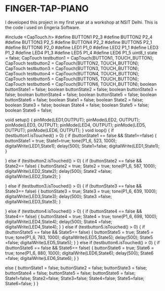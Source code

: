 # FINGER-TAP-PIANO
I developed this project in my first year at a workshop at NSIT Delhi. 
This is the code i used on Engeria Software.


#include <CapTouch.h>
#define BUTTON1 P2_3
#define BUTTON2 P2_4
#define BUTTON3 P2_5
#define BUTTON4 P2_2
#define BUTTON5 P2_1
#define BUTTON6 P2_0
#define LED1 P1_0
#define LED2 P1_1
#define LED3 P1_2
#define LED4 P1_3
#define LED5 P1_4
#define LED6 P1_5
uint8_t state = false;
CapTouch testbutton1 = CapTouch(BUTTON1, TOUCH_BUTTON);
CapTouch testbutton2 = CapTouch(BUTTON2, TOUCH_BUTTON);
CapTouch testbutton3 = CapTouch(BUTTON3, TOUCH_BUTTON);
CapTouch testbutton4 = CapTouch(BUTTON4, TOUCH_BUTTON);
CapTouch testbutton5 = CapTouch(BUTTON5, TOUCH_BUTTON);
CapTouch testbutton6 = CapTouch(BUTTON6, TOUCH_BUTTON);
boolean buttonState1 = false;
boolean buttonState2 = false;
boolean buttonState3 = false;
boolean buttonState4 = false;
boolean buttonState5 = false;
boolean buttonState6 = false;
boolean State1 = false;
boolean State2 = false;
boolean State3 = false;
boolean State4 = false;
boolean State5 = false;
boolean State6 = false;

void setup() {
 pinMode(LED1,OUTPUT);
 pinMode(LED2, OUTPUT);
 pinMode(LED3, OUTPUT);
 pinMode(LED4, OUTPUT);
 pinMode(LED5, OUTPUT);
 pinMode(LED6, OUTPUT);
}
void loop() {
 if (testbutton1.isTouched() > 0) {
 if (buttonState1 == false && State1==false) {
 buttonState1 = true;
 State1=true;
 tone(P1_6, 523, 1000);
 digitalWrite(LED1,State1);
 delay(500);
 State1=false;
 digitalWrite(LED1,State1);
   }
   
 } 
 else if (testbutton2.isTouched() > 0) {
 if (buttonState2 == false && State2== false) {
 buttonState2 = true;
 State2 = true;
 tone(P1_6, 587, 1000);
 digitalWrite(LED2,State2);
 delay(500);
 State2 =false;
 digitalWrite(LED2,State2);
 }
 
 }
 else if (testbutton3.isTouched() > 0) {
 if (buttonState3 == false && State3== false) {
 buttonState3 = true;
 State3 = true;
 tone(P1_6, 639, 1000);
 digitalWrite(LED3,State3);
 delay(500);
 State3 =false;
 digitalWrite(LED3,State3);
 }
 
 }
 else if (testbutton4.isTouched() > 0) {
 if (buttonState4 == false && State4== false) {
 buttonState4 = true;
 State4 = true;
 tone(P1_6, 698, 1000);
 digitalWrite(LED4,State4);
 delay(500);
 State4 =false;
 digitalWrite(LED4,State4);
 }
 }
 else if (testbutton5.isTouched() > 0) {
 if (buttonState5 == false && State5== false) {
 buttonState5 = true;
 State5 = true;
 tone(P1_6, 783, 1000);
 digitalWrite(LED5,State5);
 delay(500);
 State5 =false;
 digitalWrite(LED5,State5);
 }
 }
 else if (testbutton6.isTouched() > 0) {
 if (buttonState6 == false && State6== false) {
 buttonState6 = true;
 State6 = true;
 tone(P1_6, 880, 1000);
 digitalWrite(LED6,State6);
 delay(500);
 State6 =false;
 digitalWrite(LED6,State6);
 }
 }
 
 else {
 buttonState1 = false;
 buttonState2 = false;
 buttonState3 = false;
 buttonState4 = false;
 buttonState5 = false;
 buttonState6 = false;
 State1=false;
 State2=false;
 State3=false;
 State4=false;
 State5=false;
 State6=false;
 }
}                                                     

